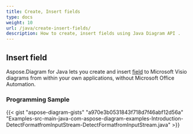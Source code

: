 ```yaml
---
title: Create, Insert fields
type: docs
weight: 10
url: /java/create-insert-fields/
description: How to create, insert fields using Java Diagram API .
---
```


## **Insert field**
Aspose.Diagram for Java lets you create and insert [field](https://reference.aspose.com/diagram/java/com.aspose.diagram/field) to Microsoft Visio diagrams from within your own applications, without Microsoft Office Automation. 
### **Programming Sample**
{{< gist "aspose-diagram-gists" "a970e3b0531843f718d7f46abf12d56a" "Examples-src-main-java-com-aspose-diagram-examples-Introduction-DetectFormatfromInputStream-DetectFormatfromInputStream.java" >}}

